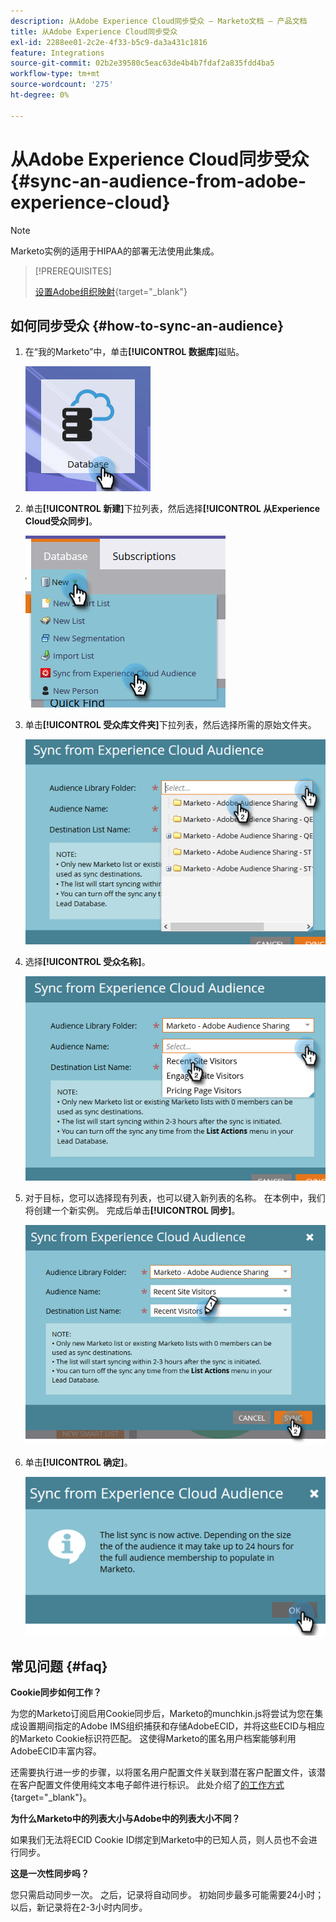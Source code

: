 ```yaml
---
description: 从Adobe Experience Cloud同步受众 — Marketo文档 — 产品文档
title: 从Adobe Experience Cloud同步受众
exl-id: 2288ee01-2c2e-4f33-b5c9-da3a431c1816
feature: Integrations
source-git-commit: 02b2e39580c5eac63de4b4b7fdaf2a835fdd4ba5
workflow-type: tm+mt
source-wordcount: '275'
ht-degree: 0%

---
```


# 从Adobe Experience Cloud同步受众 {#sync-an-audience-from-adobe-experience-cloud}

>[!NOTE]
>
>Marketo实例的适用于HIPAA的部署无法使用此集成。

>[!PREREQUISITES]
>
>[设置Adobe组织映射](/help/marketo/product-docs/adobe-experience-cloud-integrations/set-up-adobe-organization-mapping.md){target="_blank"}

## 如何同步受众 {#how-to-sync-an-audience}

1. 在“我的Marketo”中，单击&#x200B;**[!UICONTROL 数据库]**&#x200B;磁贴。

   ![](assets/sync-an-audience-from-adobe-experience-cloud-1.png)

1. 单击&#x200B;**[!UICONTROL 新建]**&#x200B;下拉列表，然后选择&#x200B;**[!UICONTROL 从Experience Cloud受众同步]**。

   ![](assets/sync-an-audience-from-adobe-experience-cloud-2.png)

1. 单击&#x200B;**[!UICONTROL 受众库文件夹]**&#x200B;下拉列表，然后选择所需的原始文件夹。

   ![](assets/sync-an-audience-from-adobe-experience-cloud-3.png)

1. 选择&#x200B;**[!UICONTROL 受众名称]**。

   ![](assets/sync-an-audience-from-adobe-experience-cloud-4.png)

1. 对于目标，您可以选择现有列表，也可以键入新列表的名称。 在本例中，我们将创建一个新实例。 完成后单击&#x200B;**[!UICONTROL 同步]**。

   ![](assets/sync-an-audience-from-adobe-experience-cloud-5.png)

1. 单击&#x200B;**[!UICONTROL 确定]**。

   ![](assets/sync-an-audience-from-adobe-experience-cloud-6.png)

## 常见问题 {#faq}

**Cookie同步如何工作？**

为您的Marketo订阅启用Cookie同步后，Marketo的munchkin.js将尝试为您在集成设置期间指定的Adobe IMS组织捕获和存储AdobeECID，并将这些ECID与相应的Marketo Cookie标识符匹配。 这使得Marketo的匿名用户档案能够利用AdobeECID丰富内容。

还需要执行进一步的步骤，以将匿名用户配置文件关联到潜在客户配置文件，该潜在客户配置文件使用纯文本电子邮件进行标识。 此处介绍了[的工作方式](/help/marketo/product-docs/reporting/basic-reporting/report-activity/tracking-anonymous-activity-and-people.md){target="_blank"}。

**为什么Marketo中的列表大小与Adobe中的列表大小不同？**

如果我们无法将ECID Cookie ID绑定到Marketo中的已知人员，则人员也不会进行同步。

**这是一次性同步吗？**

您只需启动同步一次。 之后，记录将自动同步。 初始同步最多可能需要24小时；以后，新记录将在2-3小时内同步。
